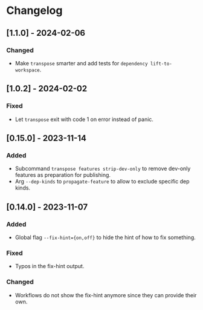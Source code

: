 # Changelog

## [1.1.0] - 2024-02-06

### Changed
- Make `transpose` smarter and add tests for `dependency lift-to-workspace`.

## [1.0.2] - 2024-02-02

### Fixed
- Let `transpose` exit with code 1 on error instead of panic.

## [0.15.0] - 2023-11-14

### Added
- Subcommand `transpose features strip-dev-only` to remove dev-only features as preparation for publishing.
- Arg `--dep-kinds` to `propagate-feature` to allow to exclude specific dep kinds.

## [0.14.0] - 2023-11-07

### Added
- Global flag `--fix-hint={on,off}` to hide the hint of how to fix something.

### Fixed
- Typos in the fix-hint output.

### Changed
- Workflows do not show the fix-hint anymore since they can provide their own.
